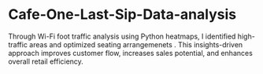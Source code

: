 # Cafe-One-Last-Sip-Data-analysis
Through Wi-Fi foot traffic analysis using Python heatmaps, I identified high-traffic areas and optimized seating arrangemenets . This insights-driven approach improves customer flow, increases sales potential, and enhances overall retail efficiency.    
